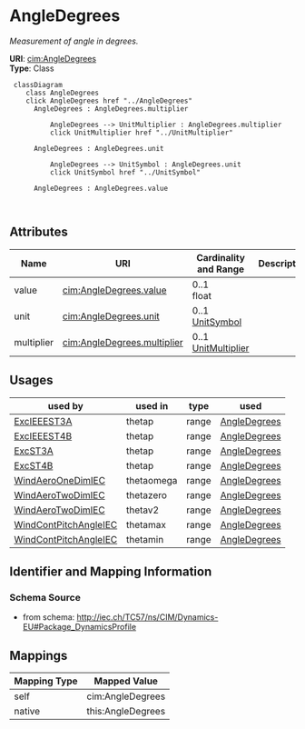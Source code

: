 # AngleDegrees


_Measurement of angle in degrees._





**URI**: [cim:AngleDegrees](http://iec.ch/TC57/CIM100#AngleDegrees)<br />
**Type**: Class




```mermaid
 classDiagram
    class AngleDegrees
    click AngleDegrees href "../AngleDegrees"
      AngleDegrees : AngleDegrees.multiplier
        
          AngleDegrees --> UnitMultiplier : AngleDegrees.multiplier
          click UnitMultiplier href "../UnitMultiplier"
        
      AngleDegrees : AngleDegrees.unit
        
          AngleDegrees --> UnitSymbol : AngleDegrees.unit
          click UnitSymbol href "../UnitSymbol"
        
      AngleDegrees : AngleDegrees.value
        
      
```




<!-- no inheritance hierarchy -->


## Attributes


| Name | URI | Cardinality and Range | Description | Inheritance |
| ---  | --- | --- | --- | --- |
| value | [cim:AngleDegrees.value](http://iec.ch/TC57/CIM100#AngleDegrees.value) | 0..1 <br />  float  |  | direct |
| unit | [cim:AngleDegrees.unit](http://iec.ch/TC57/CIM100#AngleDegrees.unit) | 0..1 <br />  [UnitSymbol](UnitSymbol.md)  |  | direct |
| multiplier | [cim:AngleDegrees.multiplier](http://iec.ch/TC57/CIM100#AngleDegrees.multiplier) | 0..1 <br />  [UnitMultiplier](UnitMultiplier.md)  |  | direct |





## Usages

| used by | used in | type | used |
| ---  | --- | --- | --- |
| [ExcIEEEST3A](ExcIEEEST3A.md) | thetap | range | [AngleDegrees](AngleDegrees.md) |
| [ExcIEEEST4B](ExcIEEEST4B.md) | thetap | range | [AngleDegrees](AngleDegrees.md) |
| [ExcST3A](ExcST3A.md) | thetap | range | [AngleDegrees](AngleDegrees.md) |
| [ExcST4B](ExcST4B.md) | thetap | range | [AngleDegrees](AngleDegrees.md) |
| [WindAeroOneDimIEC](WindAeroOneDimIEC.md) | thetaomega | range | [AngleDegrees](AngleDegrees.md) |
| [WindAeroTwoDimIEC](WindAeroTwoDimIEC.md) | thetazero | range | [AngleDegrees](AngleDegrees.md) |
| [WindAeroTwoDimIEC](WindAeroTwoDimIEC.md) | thetav2 | range | [AngleDegrees](AngleDegrees.md) |
| [WindContPitchAngleIEC](WindContPitchAngleIEC.md) | thetamax | range | [AngleDegrees](AngleDegrees.md) |
| [WindContPitchAngleIEC](WindContPitchAngleIEC.md) | thetamin | range | [AngleDegrees](AngleDegrees.md) |






## Identifier and Mapping Information







### Schema Source


* from schema: http://iec.ch/TC57/ns/CIM/Dynamics-EU#Package_DynamicsProfile





## Mappings

| Mapping Type | Mapped Value |
| ---  | ---  |
| self | cim:AngleDegrees |
| native | this:AngleDegrees |




